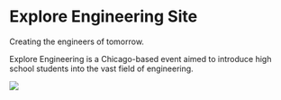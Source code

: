 # Explore Engineering Site

Creating the engineers of tomorrow. 

Explore Engineering is a Chicago-based event aimed to introduce high school students into the vast field of engineering. 

<img src="https://s3.amazonaws.com/github-demo-images/explore-engineering.png">